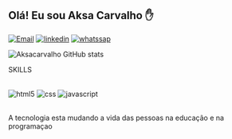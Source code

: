 ## Olá! Eu sou Aksa Carvalho ✋

[![Email](https://img.shields.io/badge/Gmail-D14836?style=for-the-badge&logo=gmail&logoColor=white)](https://aksacarvalho43416@gmail.com) [![linkedin](https://img.shields.io/badge/LinkedIn-0077B5?style=for-the-badge&logo=linkedin&logoColor=white)](https://https://http://www.linkedin.com/in/aksacarvalho) [![whatssap](https://img.shields.io/badge/WhatsApp-25D366?style=for-the-badge&logo=whatsapp&logoColor=white)](https://api.whatsapp.com/send/?phone=5511957051582&text&type=phone_number&app_absent=0)

![Aksacarvalho GitHub stats](https://github-readme-stats.vercel.app/api?username=aksacarvalho&show_icons=true&theme=dracula) 

SKILLS

<div style="display:inline_block"><br/>
<img align="center"alt="html5"src="https://img.shields.io/badge/HTML5-E34F26?style=for-the-badge&logo=html5&logoColor=white"/>
  <img align="center"alt="css"src="https://img.shields.io/badge/CSS-239120?&style=for-the-badge&logo=css3&logoColor=white"/>
  <img align="center"alt="javascript"src="https://img.shields.io/badge/JavaScript-F7DF1E?style=for-the-badge&logo=javascript&logoColor=black"/>
</div><br>

A tecnologia esta mudando a vida das pessoas na educação e na programaçao


